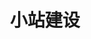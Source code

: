 ---
title: 小站建设
description: 见证我与这个博客的一同成长
image: "blog-development.webp"

# Badge style
style:
    background: "#665134"
    color: "#fff"
---